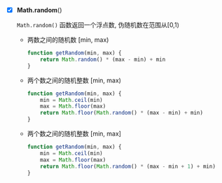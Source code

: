 - [x] **Math.random**()

  `Math.random()` 函数返回一个浮点数,  伪随机数在范围从[0,1)

  - 两数之间的随机数 [min, max)

    ```js
    function getRandom(min, max) {
        return Math.random() * (max - min) + min
    }
    ```

  - 两个数之间的随机整数 [min, max)

    ```js
    function getRandom(min, max) {
        min = Math.ceil(min)
        max = Math.floor(max)
        return Math.floor(Math.random() * (max - min) + min)
    }
    ```

  - 两个数之间的随机整数 [min, max]

    ```js
    function getRandom(min, max) {
        min = Math.ceil(min)
        max = Math.floor(max)
        return Math.floor(Math.random() * (max - min + 1) + min)
    }
    ```

    

